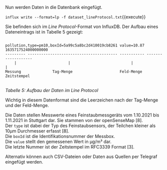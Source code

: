 Nun werden Daten in die Datenbank eingefügt.

`influx write --format=lp -f dataset_lineProtocol.txt`{{execute}}

Sie befinden sich im _Line Protocol_-Format von InfluxDB.
Der Aufbau eines Dateneintrags ist in Tabelle 5 gezeigt:

<pre>
<code>
pollution,type=pm10,boxId=5a99c5a8bc2d410019cb8261 value=10.87 1635717524000000000
--------- ---------------------------------------- ----------- -------------------
    |                       |                           |                |
Messung              Tag-Menge                     Feld-Menge        Zeitstempel
</code>
</pre>

_Tabelle 5: Aufbau der Daten im Line Protocol_

Wichtig in diesem Datenformat sind die Leerzeichen nach der Tag-Menge und der Feld-Menge.

Die Daten stellen Messwerte eines Feinstaubmessgeräts vom 1.10.2021 bis 1.11.2021 in Stuttgart dar.
Sie stammen von der openSenseMap [8].<br>
Der `type` ist dabei der Typ des Feinstaubsensors, der Teilchen kleiner als 10µm Durchmesser erfasst [8].<br>
Die `boxId` ist die Identifikationsnummer der Messbox.<br>
Die `value` stellt den gemessenen Wert in µg/m³ dar.<br>
Die letzte Nummer ist der Zeitstempel im RFC3339 Format [3].

Alternativ können auch CSV-Dateien oder Daten aus Quellen per Telegraf eingefügt werden.
